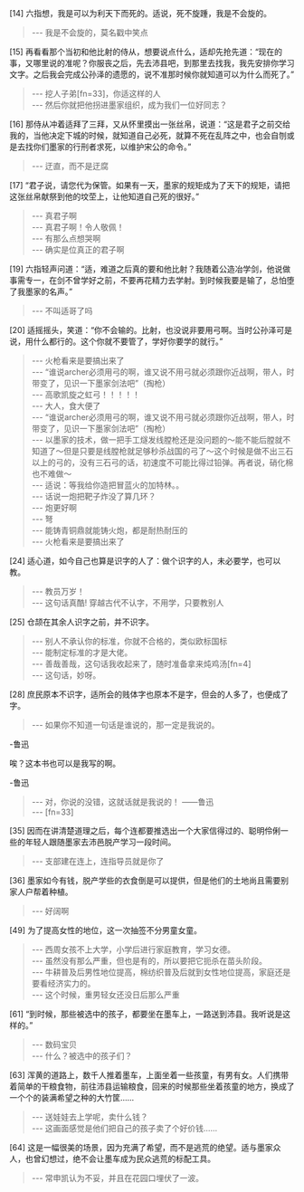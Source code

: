
[14] 六指想，我是可以为利天下而死的。适说，死不旋踵，我是不会旋的。
>--- 我是不会旋的，莫名戳中笑点<br>

[15] 再看看那个当初和他比射的侍从，想要说点什么，适却先抢先道：“现在的事，又哪里说的准呢？你服丧之后，先去沛县吧，到那里去找我，我先安排你学习文字。之后我会完成公孙泽的遗愿的，说不准那时候你就知道可以为什么而死了。”
>--- 挖人子弟[fn=33]，你适这样的人<br>
>--- 然后你就把他拐进墨家组织，成为我们一位好同志？<br>

[16] 那侍从冲着适拜了三拜，又从怀里摸出一张丝帛，说道：“这是君子之前交给我的，当他决定下城的时候，就知道自己必死，就算不死在乱阵之中，也会自刎或是去找你们墨家的行刑者求死，以维护宋公的命令。”
>--- 迂直，而不是迂腐<br>

[17] “君子说，请您代为保管。如果有一天，墨家的规矩成为了天下的规矩，请把这张丝帛献祭到他的坟茔上，让他知道自己死的很好。”
>--- 真君子啊<br>
>--- 真君子啊！令人敬佩！<br>
>--- 有那么点想哭啊<br>
>--- 确实是位真正的君子啊<br>

[19] 六指轻声问道：“适，难道之后真的要和他比射？我随着公造冶学剑，他说做事需专一，在剑不曾学好之前，不要再花精力去学射。到时候我要是输了，总怕堕了我墨家的名声。”
>--- 不叫适哥了吗<br>

[20] 适摇摇头，笑道：“你不会输的。比射，也没说非要用弓啊。当时公孙泽可是说，用什么都行的。这个你就不要管了，学好你要学的就行。”
>--- 火枪看来是要搞出来了<br>
>--- “谁说archer必须用弓的啊，谁又说不用弓就必须跟你近战啊，带人，时带变了，见识一下墨家剑法吧”（掏枪）<br>
>--- 高歌凯旋之虹弓！！！！！<br>
>--- 大人，食大便了<br>
>--- “谁说archer必须用弓的啊，谁又说不用弓就必须跟你近战啊，带人，时带变了，见识一下墨家剑法吧”（掏枪）<br>
>--- 以墨家的技术，做一把手工燧发线膛枪还是没问题的～能不能后膛就不知道了～但是只要是线膛枪就足够秒杀战国的弓了～这个时候是做不出三石以上的弓的，没有三石弓的话，初速度不可能比得过铅弹。再者说，硝化棉也不难做～<br>
>--- 适说：等我给你造把冒蓝火的加特林。。<br>
>--- 话说一炮把靶子炸没了算几环？<br>
>--- 炮更好啊<br>
>--- 弩<br>
>--- 能铸青铜鼎就能铸火炮，都是耐热耐压的<br>
>--- 火枪看来是要搞出来了<br>

[24] 适心道，如今自己也算是识字的人了：做个识字的人，未必要学，也可以教。
>--- 教员万岁！<br>
>--- 这句话真酷!
穿越古代不认字，不用学，只要教别人<br>

[25] 仓颉在其余人识字之前，并不识字。
>--- 别人不承认你的标准，你就不合格的，类似欧标国标<br>
>--- 能制定标准的才是大佬。<br>
>--- 善哉善哉，这句话我收起来了，随时准备拿来炖鸡汤[fn=4]<br>
>--- 这句话，妙呀。<br>

[28] 庶民原本不识字，适所会的贱体字也原本不是字，但会的人多了，也便成了字。
>--- 如果你不知道一句话是谁说的，那一定是我说的。

-鲁迅


唉？这本书也可以是我写的啊。


-鲁迅<br>
>--- 对，你说的没错，这就话就是我说的！
                                          ——鲁迅<br>
>--- [fn=33]<br>

[35] 因而在讲清楚道理之后，每个连都要推选出一个大家信得过的、聪明伶俐一些的年轻人跟随墨家去沛邑脱产学习一段时间。
>--- 支部建在连上，连指导员就是你了<br>

[36] 墨家如今有钱，脱产学些的衣食倒是可以提供，但是他们的土地尚且需要别家人户帮着种植。
>--- 好阔啊<br>

[49] 为了提高女性的地位，这一次抽签不分男童女童。
>--- 西周女孩不上大学，小学后进行家庭教育，学习女德。<br>
>--- 虽然没有那么严重，但也是有的，所以要把它扼杀在苗头阶段。<br>
>--- 牛耕普及后男性地位提高，棉纺织普及后就到女性地位提高，家庭还是要看经济实力的。<br>
>--- 这个时候，重男轻女还没日后那么严重<br>

[61] “到时候，那些被选中的孩子，都要坐在墨车上，一路送到沛县。我听说是这样的。”
>--- 数码宝贝<br>
>--- 什么？被选中的孩子们？<br>

[63] 浑黄的道路上，数千人推着墨车，上面坐着一些孩童，有男有女。人们携带着简单的干粮食物，前往沛县运输粮食，回来的时候那些坐着孩童的地方，换成了一个个的装满希望之种的大竹筐……
>--- 送娃娃去上学呢，卖什么钱？<br>
>--- 这画面感觉是他们把自己的孩子卖了个好价钱……<br>

[64] 这是一幅很美的场景，因为充满了希望，而不是逃荒的绝望。适与墨家众人，也曾幻想过，绝不会让墨车成为民众逃荒的标配工具。
>--- 常申凯认为不妥，并且在花园口埋伏了一波。<br>
